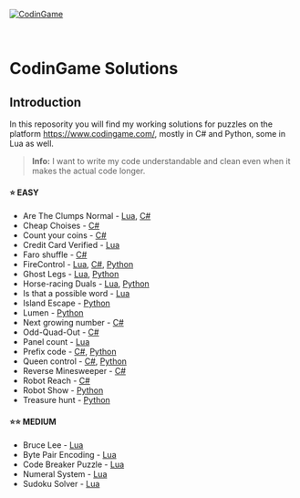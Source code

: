 ﻿[![CodinGame](/CodinGame.png)](https://www.codingame.com/ "CodinGame")

<br>

# CodinGame Solutions

## Introduction
In this reposority you will find my working solutions for puzzles on the platform https://www.codingame.com/, mostly in C# and Python, some in Lua as well. 

> **Info:**  I want to write my code understandable and clean even when it makes the actual code longer.

#### :star: EASY
* Are The Clumps Normal - [Lua](), [C#]()
* Cheap Choises - [C#]()
* Count your coins - [C#]()
* Credit Card Verified - [Lua]()
* Faro shuffle - [C#]()
* FireControl - [Lua](), [C#](), [Python]()
* Ghost Legs - [Lua](), [Python]()
* Horse-racing Duals - [Lua](), [Python]()
* Is that a possible word - [Lua]()
* Island Escape - [Python]()
* Lumen - [Python]()
* Next growing number - [C#]()
* Odd-Quad-Out - [C#]()
* Panel count - [Lua]()
* Prefix code - [C#](), [Python]()
* Queen control - [C#](), [Python]()
* Reverse Minesweeper - [C#]()
* Robot Reach - [C#]()
* Robot Show - [Python]()
* Treasure hunt - [Python]()

#### :star::star: MEDIUM
* Bruce Lee - [Lua]()
* Byte Pair Encoding - [Lua]()
* Code Breaker Puzzle - [Lua]()
* Numeral System - [Lua]()
* Sudoku Solver - [Lua]()
